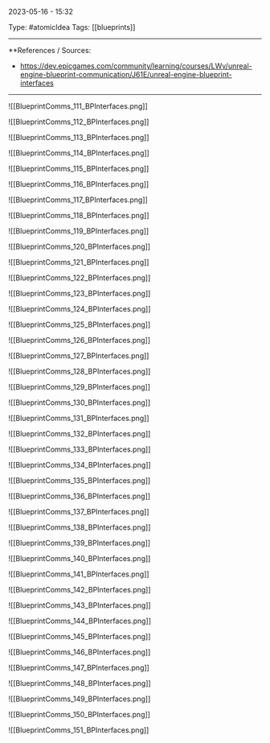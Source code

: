 2023-05-16 - 15:32

Type: #atomicIdea 
Tags: [[blueprints]]

---
**References  / Sources:
- https://dev.epicgames.com/community/learning/courses/LWv/unreal-engine-blueprint-communication/J61E/unreal-engine-blueprint-interfaces

---
![[BlueprintComms_111_BPInterfaces.png]]

![[BlueprintComms_112_BPInterfaces.png]]

![[BlueprintComms_113_BPInterfaces.png]]

![[BlueprintComms_114_BPInterfaces.png]]

![[BlueprintComms_115_BPInterfaces.png]]

![[BlueprintComms_116_BPInterfaces.png]]

![[BlueprintComms_117_BPInterfaces.png]]

![[BlueprintComms_118_BPInterfaces.png]]

![[BlueprintComms_119_BPInterfaces.png]]

![[BlueprintComms_120_BPInterfaces.png]]

![[BlueprintComms_121_BPInterfaces.png]]

![[BlueprintComms_122_BPInterfaces.png]]

![[BlueprintComms_123_BPInterfaces.png]]

![[BlueprintComms_124_BPInterfaces.png]]

![[BlueprintComms_125_BPInterfaces.png]]

![[BlueprintComms_126_BPInterfaces.png]]

![[BlueprintComms_127_BPInterfaces.png]]

![[BlueprintComms_128_BPInterfaces.png]]

![[BlueprintComms_129_BPInterfaces.png]]

![[BlueprintComms_130_BPInterfaces.png]]

![[BlueprintComms_131_BPInterfaces.png]]

![[BlueprintComms_132_BPInterfaces.png]]

![[BlueprintComms_133_BPInterfaces.png]]

![[BlueprintComms_134_BPInterfaces.png]]

![[BlueprintComms_135_BPInterfaces.png]]

![[BlueprintComms_136_BPInterfaces.png]]

![[BlueprintComms_137_BPInterfaces.png]]

![[BlueprintComms_138_BPInterfaces.png]]

![[BlueprintComms_139_BPInterfaces.png]]

![[BlueprintComms_140_BPInterfaces.png]]

![[BlueprintComms_141_BPInterfaces.png]]

![[BlueprintComms_142_BPInterfaces.png]]

![[BlueprintComms_143_BPInterfaces.png]]

![[BlueprintComms_144_BPInterfaces.png]]

![[BlueprintComms_145_BPInterfaces.png]]

![[BlueprintComms_146_BPInterfaces.png]]

![[BlueprintComms_147_BPInterfaces.png]]

![[BlueprintComms_148_BPInterfaces.png]]

![[BlueprintComms_149_BPInterfaces.png]]

![[BlueprintComms_150_BPInterfaces.png]]

![[BlueprintComms_151_BPInterfaces.png]]